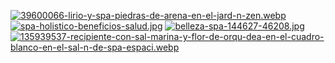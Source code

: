 [![39600066-lirio-y-spa-piedras-de-arena-en-el-jard-n-zen.webp](https://i.postimg.cc/sf9z2gr5/39600066-lirio-y-spa-piedras-de-arena-en-el-jard-n-zen.webp)](https://postimg.cc/LhXwCRhs)
[![spa-holistico-beneficios-salud.jpg](https://i.postimg.cc/rwtjjzgH/spa-holistico-beneficios-salud.jpg)](https://postimg.cc/YvMQqr5N)
[![belleza-spa-144627-46208.jpg](https://i.postimg.cc/KzQDjTv1/belleza-spa-144627-46208.jpg)](https://postimg.cc/5YYCk6zJ)
[![135939537-recipiente-con-sal-marina-y-flor-de-orqu-dea-en-el-cuadro-blanco-en-el-sal-n-de-spa-espaci.webp](https://i.postimg.cc/RVJw5yf6/135939537-recipiente-con-sal-marina-y-flor-de-orqu-dea-en-el-cuadro-blanco-en-el-sal-n-de-spa-espaci.webp)](https://postimg.cc/ykBD0fLs)
